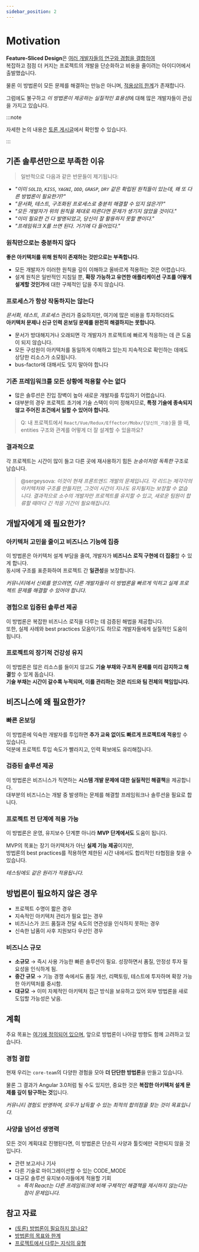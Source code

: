 ```yaml
---
sidebar_position: 2
---
```


# Motivation

**Feature-Sliced Design**은 [여러 개발자들의 연구와 경험을 결합하여][ext-discussions]  
복잡하고 점점 더 커지는 프로젝트의 개발을 단순화하고 비용을 줄이려는 아이디어에서 출발했습니다.

물론 이 방법론이 모든 문제를 해결하는 만능은 아니며, [적용상의 한계][refs-mission]가 존재합니다.  

그럼에도 불구하고 *이 방법론이 제공하는 실질적인 효용성*에 대해 많은 개발자들이 관심을 가지고 있습니다.

:::note

자세한 논의 내용은 [토론 게시글][disc-src]에서 확인할 수 있습니다.

:::

## 기존 솔루션만으로 부족한 이유
<!--TODO: #existing-solutions -->
> 일반적으로 다음과 같은 반문들이 제기됩니다:
>
- *"이미 `SOLID`, `KISS`, `YAGNI`, `DDD`, `GRASP`, `DRY` 같은 확립된 원칙들이 있는데, 왜 또 다른 방법론이 필요한가?"*
- *"문서화, 테스트, 구조화된 프로세스로 충분히 해결할 수 있지 않은가?"*
- *"모든 개발자가 위의 원칙을 제대로 따른다면 문제가 생기지 않았을 것이다."*
- *"이미 필요한 건 다 발명되었고, 당신이 잘 활용하지 못할 뿐이다."*
- *"프레임워크 X를 쓰면 된다. 거기에 다 들어있다."*

### 원칙만으로는 충분하지 않다

**좋은 아키텍처를 위해 원칙이 존재하는 것만으로는 부족합니다.**

- 모든 개발자가 이러한 원칙을 깊이 이해하고 올바르게 적용하는 것은 어렵습니다.  
- 설계 원칙은 일반적인 지침일 뿐, **확장 가능하고 유연한 애플리케이션 구조를 어떻게 설계할 것인가**에 대한 구체적인 답을 주지 않습니다.

### 프로세스가 항상 작동하지는 않는다

*문서화, 테스트, 프로세스* 관리가 중요하지만, 여기에 많은 비용을 투자하더라도  
**아키텍처 문제나 신규 인력 온보딩 문제를 완전히 해결하지는 못합니다.**

- 문서가 방대해지거나 오래되면 각 개발자가 프로젝트에 빠르게 적응하는 데 큰 도움이 되지 않습니다.
- 모든 구성원이 아키텍처를 동일하게 이해하고 있는지 지속적으로 확인하는 데에도 상당한 리소스가 소모됩니다.
- bus-factor에 대해서도 잊지 말아야 합니다

### 기존 프레임워크를 모든 상황에 적용할 수는 없다

- 많은 솔루션은 진입 장벽이 높아 새로운 개발자를 투입하기 어렵습니다.
- 대부분의 경우 프로젝트 초기에 기술 스택이 이미 정해지므로, **특정 기술에 종속되지 않고 주어진 조건에서 일할 수 있어야 합니다.**

> Q: 내 프로젝트에서 `React/Vue/Redux/Effector/Mobx/{당신의_기술}`을 쓸 때, entities 구조와 관계를 어떻게 더 잘 설계할 수 있을까요?

### 결과적으로

각 프로젝트는 시간이 많이 들고 다른 곳에 재사용하기 힘든 *눈송이처럼 독특한* 구조로 남습니다.

> @sergeysova: *이것이 현재 프론트엔드 개발의 문제입니다. 각 리드는 제각각의 아키텍처와 구조를 만들지만, 그것이 시간이 지나도 유지될지는 보장할 수 없습니다. 결과적으로 소수의 개발자만 프로젝트를 유지할 수 있고, 새로운 팀원이 합류할 때마다 긴 적응 기간이 필요해집니다.*

## 개발자에게 왜 필요한가?

### 아키텍처 고민을 줄이고 비즈니스 기능에 집중

이 방법론은 아키텍처 설계 부담을 줄여, 개발자가 **비즈니스 로직 구현에 더 집중**할 수 있게 합니다.  
동시에 구조를 표준화하여 프로젝트 간 **일관성**을 보장합니다.  

*커뮤니티에서 신뢰를 얻으려면, 다른 개발자들이 이 방법론을 빠르게 익히고 실제 프로젝트 문제를 해결할 수 있어야 합니다.*

### 경험으로 입증된 솔루션 제공

이 방법론은 복잡한 비즈니스 로직을 다루는 데 검증된 해법을 제공합니다.  
또한, 실제 사례와 best practices 모음이기도 하므로 개발자들에게 실질적인 도움이 됩니다.

### 프로젝트의 장기적 건강성 유지

이 방법론은 많은 리소스를 들이지 않고도 **기술 부채와 구조적 문제를 미리 감지하고 해결**할 수 있게 돕습니다.  
**기술 부채는 시간이 갈수록 누적되며, 이를 관리하는 것은 리드와 팀 전체의 책임입니다.**

## 비즈니스에 왜 필요한가?

### 빠른 온보딩

이 방법론에 익숙한 개발자를 투입하면 **추가 교육 없이도 빠르게 프로젝트에 적응**할 수 있습니다.  
덕분에 프로젝트 투입 속도가 빨라지고, 인력 확보에도 유리해집니다.

### 검증된 솔루션 제공

이 방법론은 비즈니스가 직면하는 **시스템 개발 문제에 대한 실질적인 해결책**을 제공합니다.  
대부분의 비즈니스는 개발 중 발생하는 문제를 해결할 프레임워크나 솔루션을 필요로 합니다.

### 프로젝트 전 단계에 적용 가능

이 방법론은 운영, 유지보수 단계뿐 아니라 **MVP 단계에서도** 도움이 됩니다.  

MVP의 목표는 장기 아키텍처가 아닌 **실제 기능 제공**이지만,  
방법론의 best practices를 적용하면 제한된 시간 내에서도 합리적인 타협점을 찾을 수 있습니다.  

*테스팅에도 같은 원리가 적용됩니다.*

## 방법론이 필요하지 않은 경우

- 프로젝트 수명이 짧은 경우
- 지속적인 아키텍처 관리가 필요 없는 경우
- 비즈니스가 코드 품질과 전달 속도의 연관성을 인식하지 못하는 경우
- 신속한 납품이 사후 지원보다 우선인 경우

### 비즈니스 규모

- **소규모** → 즉시 사용 가능한 빠른 솔루션이 필요. 성장하면서 품질, 안정성 투자 필요성을 인식하게 됨.  
- **중간 규모** → 기능 경쟁 속에서도 품질 개선, 리팩토링, 테스트에 투자하며 확장 가능한 아키텍처를 중시함.  
- **대규모** → 이미 자체적인 아키텍처 접근 방식을 보유하고 있어 외부 방법론을 새로 도입할 가능성은 낮음.  

## 계획

주요 목표는 [여기에 정의되어 있으며][refs-mission--goals], 앞으로 방법론이 나아갈 방향도 함께 고려하고 있습니다.

### 경험 결합

현재 우리는 `core-team`의 다양한 경험을 모아 **더 단단한 방법론**을 만들고 있습니다.  

물론 그 결과가 Angular 3.0처럼 될 수도 있지만, 중요한 것은 **복잡한 아키텍처 설계 문제를 깊이 탐구하는 것**입니다.  

*커뮤니티 경험도 반영하여, 모두가 납득할 수 있는 최적의 합의점을 찾는 것이 목표입니다.*

### 사양을 넘어선 생명력

모든 것이 계획대로 진행된다면, 이 방법론은 단순히 사양과 툴킷에만 국한되지 않을 것입니다.

- 관련 보고서나 기사
- 다른 기술로 마이그레이션할 수 있는 CODE_MODE
- 대규모 솔루션 유지보수자들에게 적용할 기회  
  - *특히 React는 다른 프레임워크에 비해 구체적인 해결책을 제시하지 않는다는 점이 문제입니다.*

## 참고 자료

- [(토론) 방법론이 필요하지 않나요?][disc-src]
- [방법론의 목표와 한계][refs-mission]
- [프로젝트에서 다루는 지식의 유형][refs-knowledge]

[refs-mission]: /docs/about/mission
[refs-mission--goals]: /docs/about/mission#goals
[refs-knowledge]: /docs/about/understanding/knowledge-types

[disc-src]: https://github.com/feature-sliced/documentation/discussions/27
[ext-discussions]: https://github.com/feature-sliced/documentation/discussions